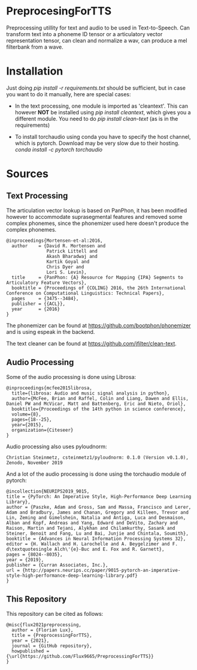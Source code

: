 # PreprocesingForTTS

Preprocessing utillity for text and audio to be used in Text-to-Speech. Can transform text into a phoneme ID tensor or a
articulatory vector representation tensor, can clean and normalize a wav, can produce a mel filterbank from a wave.

# Installation

Just doing _pip install -r requirements.txt_ should be sufficient, but in case you want to do it manually, here are special cases:

- In the text processing, one module is imported as 'cleantext'. This can however **NOT** be installed using _pip install cleantext_, which gives you a different module. You need to do _pip install clean-text_ (as is in the requirements)

- To install torchaudio using conda you have to specify the host channel, which is pytorch. Download may be very slow due to their hosting.  
_conda install -c pytorch torchaudio_

# Sources 

## Text Processing

The articulation vector lookup is based on PanPhon, it has been modified however to accommodate suprasegmental features and removed some complex phonemes, since the phonemizer used here doesn't produce the complex phonemes.
```
@inproceedings{Mortensen-et-al:2016,
  author    = {David R. Mortensen and
               Patrick Littell and
               Akash Bharadwaj and
               Kartik Goyal and
               Chris Dyer and
               Lori S. Levin},
  title     = {PanPhon: {A} Resource for Mapping {IPA} Segments to Articulatory Feature Vectors},
  booktitle = {Proceedings of {COLING} 2016, the 26th International Conference on Computational Linguistics: Technical Papers},
  pages     = {3475--3484},
  publisher = {{ACL}},
  year      = {2016}
}
```

The phonemizer can be found at https://github.com/bootphon/phonemizer and is using espeak in the backend.

The text cleaner can be found at https://github.com/jfilter/clean-text.

## Audio Processing

Some of the audio processing is done using Librosa:

```
@inproceedings{mcfee2015librosa,
  title={librosa: Audio and music signal analysis in python},
  author={McFee, Brian and Raffel, Colin and Liang, Dawen and Ellis, Daniel PW and McVicar, Matt and Battenberg, Eric and Nieto, Oriol},
  booktitle={Proceedings of the 14th python in science conference},
  volume={8},
  pages={18--25},
  year={2015},
  organization={Citeseer}
}
```

Audio processing also uses pyloudnorm:

```
Christian Steinmetz, csteinmetz1/pyloudnorm: 0.1.0 (Version v0.1.0), Zenodo, November 2019
```

And a lot of the audio processing is done using the torchaudio module of pytorch:

```
@incollection{NEURIPS2019_9015,
title = {PyTorch: An Imperative Style, High-Performance Deep Learning Library},
author = {Paszke, Adam and Gross, Sam and Massa, Francisco and Lerer, Adam and Bradbury, James and Chanan, Gregory and Killeen, Trevor and Lin, Zeming and Gimelshein, Natalia and Antiga, Luca and Desmaison, Alban and Kopf, Andreas and Yang, Edward and DeVito, Zachary and Raison, Martin and Tejani, Alykhan and Chilamkurthy, Sasank and Steiner, Benoit and Fang, Lu and Bai, Junjie and Chintala, Soumith},
booktitle = {Advances in Neural Information Processing Systems 32},
editor = {H. Wallach and H. Larochelle and A. Beygelzimer and F. d\textquotesingle Alch\'{e}-Buc and E. Fox and R. Garnett},
pages = {8024--8035},
year = {2019},
publisher = {Curran Associates, Inc.},
url = {http://papers.neurips.cc/paper/9015-pytorch-an-imperative-style-high-performance-deep-learning-library.pdf}
}
```

## This Repository

This repository can be cited as follows:

```
@misc{flux2021preprocessing,
  author = {Florian Lux},
  title = {PreprocessingForTTS},
  year = {2021},
  journal = {GitHub repository},
  howpublished = {\url{https://github.com/Flux9665/PreprocessingForTTS}}
}
```
